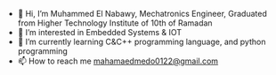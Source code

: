 - 👋 Hi, I’m Muhammed El Nabawy, Mechatronics Engineer, Graduated from Higher Technology Institute of 10th of Ramadan 
- 👀 I’m interested in Embedded Systems & IOT
- 🌱 I’m currently learning C&C++ programming language, and python programming 
- 📫 How to reach me mahamaedmedo0122@gmail.com

<!---
Mahammed98/Mahammed98 is a ✨ special ✨ repository because its `README.md` (this file) appears on your GitHub profile.
You can click the Preview link to take a look at your changes.
--->
